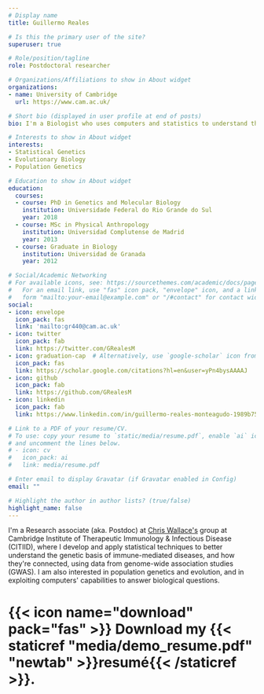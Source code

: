 ```yaml
---
# Display name
title: Guillermo Reales

# Is this the primary user of the site?
superuser: true

# Role/position/tagline
role: Postdoctoral researcher

# Organizations/Affiliations to show in About widget
organizations:
- name: University of Cambridge
  url: https://www.cam.ac.uk/

# Short bio (displayed in user profile at end of posts)
bio: I'm a Biologist who uses computers and statistics to understand the relationships in the genetic architectures of immune-mediated diseases. My research interests also include human and animal evolution and population genetics.

# Interests to show in About widget
interests:
- Statistical Genetics
- Evolutionary Biology
- Population Genetics

# Education to show in About widget
education:
  courses:
  - course: PhD in Genetics and Molecular Biology
    institution: Universidade Federal do Rio Grande do Sul
    year: 2018
  - course: MSc in Physical Anthropology
    institution: Universidad Complutense de Madrid
    year: 2013
  - course: Graduate in Biology
    institution: Universidad de Granada
    year: 2012

# Social/Academic Networking
# For available icons, see: https://sourcethemes.com/academic/docs/page-builder/#icons
#   For an email link, use "fas" icon pack, "envelope" icon, and a link in the
#   form "mailto:your-email@example.com" or "/#contact" for contact widget.
social:
- icon: envelope
  icon_pack: fas
  link: 'mailto:gr440@cam.ac.uk'
- icon: twitter
  icon_pack: fab
  link: https://twitter.com/GRealesM
- icon: graduation-cap  # Alternatively, use `google-scholar` icon from `ai` icon pack
  icon_pack: fas
  link: https://scholar.google.com/citations?hl=en&user=yPn4bysAAAAJ
- icon: github
  icon_pack: fab
  link: https://github.com/GRealesM
- icon: linkedin
  icon_pack: fab
  link: https://www.linkedin.com/in/guillermo-reales-monteagudo-1989b752/

# Link to a PDF of your resume/CV.
# To use: copy your resume to `static/media/resume.pdf`, enable `ai` icons in `params.toml`, 
# and uncomment the lines below.
# - icon: cv
#   icon_pack: ai
#   link: media/resume.pdf

# Enter email to display Gravatar (if Gravatar enabled in Config)
email: ""

# Highlight the author in author lists? (true/false)
highlight_name: false
---
```


I'm a Research associate (aka. Postdoc) at [Chris Wallace's](https://chr1swallace.github.io) group at Cambridge Institute of Therapeutic Immunology & Infectious Disease (CITIID), where I develop and apply statistical techniques to better understand the genetic basis of immune-mediated diseases, and how they're connected, using data from genome-wide association studies (GWAS). I am also interested in population genetics and evolution, and in exploiting computers' capabilities to answer biological questions.


# {{< icon name="download" pack="fas" >}} Download my {{< staticref "media/demo_resume.pdf" "newtab" >}}resumé{{< /staticref >}}.
